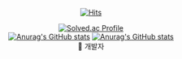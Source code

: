  <div align=center>
	
  [![Hits](https://hits.seeyoufarm.com/api/count/incr/badge.svg?url=https%3A%2F%2Fgithub.com%2Fdeveq&count_bg=%2379C83D&title_bg=%23555555&icon=&icon_color=%23E7E7E7&title=hits&edge_flat=false)](https://hits.seeyoufarm.com) <br>

[![Solved.ac Profile](http://mazassumnida.wtf/api/v2/generate_badge?boj=fleflefle1991)](https://solved.ac/fleflefle1991/)
</br>
[![Anurag's GitHub stats](https://github-readme-stats.vercel.app/api?username=deveq&theme=onedark&count_private=true)](https://github.com/anuraghazra/github-readme-stats#gh-dark-mode-only)
[![Anurag's GitHub stats](https://github-readme-stats.vercel.app/api?username=deveq&theme=light&count_private=true)](https://github.com/anuraghazra/github-readme-stats#gh-light-mode-only)
</br>
  🌱 개발자<br>
 </div>



<!--

**deveq/deveq** is a ✨ _special_ ✨ repository because its `README.md` (this file) appears on your GitHub profile.

Here are some ideas to get you started:

- 🔭 I’m currently working on ...
- 🌱 I’m currently learning ...
- 👯 I’m looking to collaborate on ...
- 🤔 I’m looking for help with ...
- 💬 Ask me about ...
- 📫 How to reach me: ...
- 😄 Pronouns: ...
- ⚡ Fun fact: ...
-->


